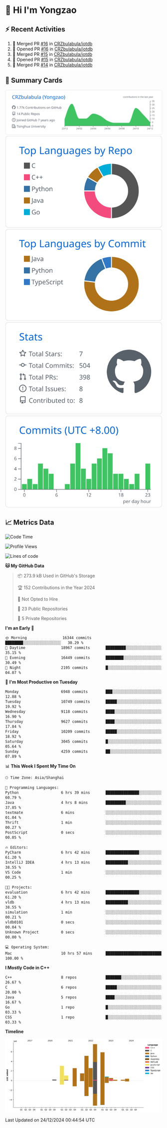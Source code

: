 # 👋 Hi I'm Yongzao

## ⚡ Recent Activities
<!--START_SECTION:activity-->
1. 🎉 Merged PR [#16](https://github.com/CRZbulabula/iotdb/pull/16) in [CRZbulabula/iotdb](https://github.com/CRZbulabula/iotdb)
2. 💪 Opened PR [#16](https://github.com/CRZbulabula/iotdb/pull/16) in [CRZbulabula/iotdb](https://github.com/CRZbulabula/iotdb)
3. 🎉 Merged PR [#15](https://github.com/CRZbulabula/iotdb/pull/15) in [CRZbulabula/iotdb](https://github.com/CRZbulabula/iotdb)
4. 💪 Opened PR [#15](https://github.com/CRZbulabula/iotdb/pull/15) in [CRZbulabula/iotdb](https://github.com/CRZbulabula/iotdb)
5. 🎉 Merged PR [#14](https://github.com/CRZbulabula/iotdb/pull/14) in [CRZbulabula/iotdb](https://github.com/CRZbulabula/iotdb)
<!--END_SECTION:activity-->

## 🎑 Summary Cards

[![](https://raw.githubusercontent.com/CRZbulabula/CRZbulabula/main/profile-summary-card-output/github/0-profile-details.svg)](https://github.com/vn7n24fzkq/github-profile-summary-cards)
[![](https://raw.githubusercontent.com/CRZbulabula/CRZbulabula/main/profile-summary-card-output/github/1-repos-per-language.svg)](https://github.com/vn7n24fzkq/github-profile-summary-cards) [![](https://raw.githubusercontent.com/CRZbulabula/CRZbulabula/main/profile-summary-card-output/github/2-most-commit-language.svg)](https://github.com/vn7n24fzkq/github-profile-summary-cards)
[![](https://raw.githubusercontent.com/CRZbulabula/CRZbulabula/main/profile-summary-card-output/github/3-stats.svg)](https://github.com/vn7n24fzkq/github-profile-summary-cards) [![](https://raw.githubusercontent.com/CRZbulabula/CRZbulabula/main/profile-summary-card-output/github/4-productive-time.svg)](https://github.com/vn7n24fzkq/github-profile-summary-cards)

## 📈 Metrics Data

<!--START_SECTION:waka-->
![Code Time](http://img.shields.io/badge/Code%20Time-782%20hrs%2022%20mins-blue)

![Profile Views](http://img.shields.io/badge/Profile%20Views-3-blue)

![Lines of code](https://img.shields.io/badge/From%20Hello%20World%20I%27ve%20Written-31.3%20million%20lines%20of%20code-blue)

**🐱 My GitHub Data** 

> 📦 273.9 kB Used in GitHub's Storage 
 > 
> 🏆 152 Contributions in the Year 2024
 > 
> 🚫 Not Opted to Hire
 > 
> 📜 23 Public Repositories 
 > 
> 🔑 5 Private Repositories 
 > 
**I'm an Early 🐤** 

```text
🌞 Morning                16344 commits       ████████░░░░░░░░░░░░░░░░░   30.29 % 
🌆 Daytime                18967 commits       █████████░░░░░░░░░░░░░░░░   35.15 % 
🌃 Evening                16449 commits       ████████░░░░░░░░░░░░░░░░░   30.49 % 
🌙 Night                  2195 commits        █░░░░░░░░░░░░░░░░░░░░░░░░   04.07 % 
```
📅 **I'm Most Productive on Tuesday** 

```text
Monday                   6948 commits        ███░░░░░░░░░░░░░░░░░░░░░░   12.88 % 
Tuesday                  10749 commits       █████░░░░░░░░░░░░░░░░░░░░   19.92 % 
Wednesday                9118 commits        ████░░░░░░░░░░░░░░░░░░░░░   16.90 % 
Thursday                 9627 commits        ████░░░░░░░░░░░░░░░░░░░░░   17.84 % 
Friday                   10209 commits       █████░░░░░░░░░░░░░░░░░░░░   18.92 % 
Saturday                 3045 commits        █░░░░░░░░░░░░░░░░░░░░░░░░   05.64 % 
Sunday                   4259 commits        ██░░░░░░░░░░░░░░░░░░░░░░░   07.89 % 
```


📊 **This Week I Spent My Time On** 

```text
🕑︎ Time Zone: Asia/Shanghai

💬 Programming Languages: 
Python                   6 hrs 39 mins       ███████████████░░░░░░░░░░   60.79 % 
Java                     4 hrs 8 mins        █████████░░░░░░░░░░░░░░░░   37.85 % 
textmate                 6 mins              ░░░░░░░░░░░░░░░░░░░░░░░░░   01.04 % 
Thrift                   1 min               ░░░░░░░░░░░░░░░░░░░░░░░░░   00.27 % 
PostScript               0 secs              ░░░░░░░░░░░░░░░░░░░░░░░░░   00.05 % 

🔥 Editors: 
PyCharm                  6 hrs 42 mins       ███████████████░░░░░░░░░░   61.20 % 
IntelliJ IDEA            4 hrs 13 mins       ██████████░░░░░░░░░░░░░░░   38.55 % 
VS Code                  1 min               ░░░░░░░░░░░░░░░░░░░░░░░░░   00.25 % 

🐱‍💻 Projects: 
evaluation               6 hrs 42 mins       ███████████████░░░░░░░░░░   61.20 % 
vldb                     4 hrs 13 mins       ██████████░░░░░░░░░░░░░░░   38.55 % 
simulation               1 min               ░░░░░░░░░░░░░░░░░░░░░░░░░   00.21 % 
vldb0101                 0 secs              ░░░░░░░░░░░░░░░░░░░░░░░░░   00.04 % 
Unknown Project          0 secs              ░░░░░░░░░░░░░░░░░░░░░░░░░   00.00 % 

💻 Operating System: 
Mac                      10 hrs 57 mins      █████████████████████████   100.00 % 
```

**I Mostly Code in C++** 

```text
C++                      8 repos             ███████░░░░░░░░░░░░░░░░░░   26.67 % 
C                        6 repos             █████░░░░░░░░░░░░░░░░░░░░   20.00 % 
Java                     5 repos             ████░░░░░░░░░░░░░░░░░░░░░   16.67 % 
Go                       1 repo              █░░░░░░░░░░░░░░░░░░░░░░░░   03.33 % 
CSS                      1 repo              █░░░░░░░░░░░░░░░░░░░░░░░░   03.33 % 
```



**Timeline**

![Lines of Code chart](https://raw.githubusercontent.com/CRZbulabula/CRZbulabula/main/assets/bar_graph.png)


 Last Updated on 24/12/2024 00:44:54 UTC
<!--END_SECTION:waka-->

